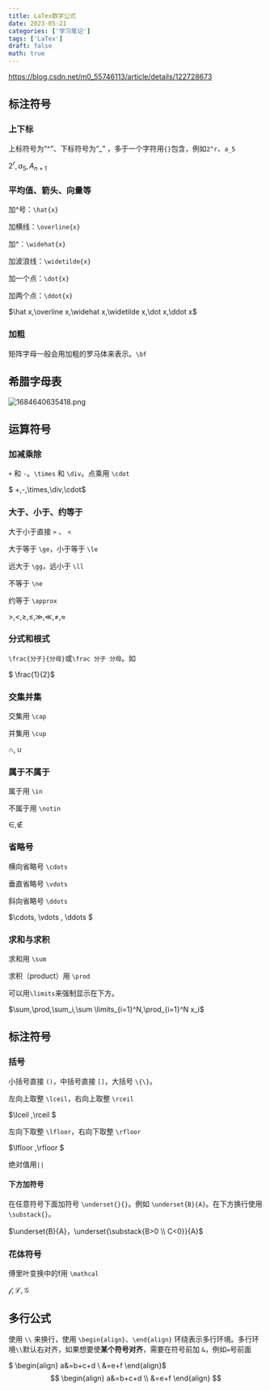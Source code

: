 ```yaml
---
title: LaTex数学公式
date: 2023-05-21
categories: ['学习笔记']
tags: ['LaTex']
draft: false
math: true
---
```


https://blog.csdn.net/m0_55746113/article/details/122728673

## 标注符号

### 上下标

上标符号为“^”、下标符号为“_” ，多于一个字符用`{}`包含，例如`2^r`、`a_5`

$2^r,a_5,A_{n+1}$

### 平均值、箭头、向量等

加^号：`\hat{x}`

加横线：`\overline{x}`

加^：`\widehat{x}`

加波浪线：`\widetilde{x}`

加一个点：`\dot{x}`

加两个点：`\ddot{x}`

$\hat x,\overline x,\widehat x,\widetilde x,\dot x,\ddot x$

### 加粗

矩阵字母一般会用加粗的罗马体来表示。`\bf`

## 希腊字母表

![1684640635418.png](https://img.braindance.top/artical/2023/05/21/6469937a48ead.png)



## 运算符号

### 加减乘除

`+` 和 `-`。`\times` 和 `\div`。点乘用 `\cdot`

$ +,-,\times,\div,\cdot$

### 大于、小于、约等于

大于小于直接  `>` 、 `<`

大于等于 `\ge`，小于等于 `\le`

远大于 `\gg`，远小于 `\ll`

不等于 `\ne`

约等于 `\approx`

$>,<,\ge,\le,\gg,\ll,\ne,\approx$

### 分式和根式

`\frac{分子}{分母}`或`\frac 分子 分母`。如

$ \frac{1}{2}$ 

### 交集并集

交集用 `\cap`

并集用 `\cup`

$\cap,\cup$

### 属于不属于

属于用 `\in`

不属于用 `\notin`

$\in,\notin$

### 省略号

横向省略号 `\cdots`

垂直省略号 `\vdots`

斜向省略号 `\ddots`

$\cdots, \vdots , \ddots $

### 求和与求积

求和用 `\sum`

求积（product）用 `\prod`

可以用`\limits`来强制显示在下方。

$\sum,\prod,\sum_i,\sum \limits_{i=1}^N,\prod_{i=1}^N x_i$

## 标注符号

### 括号

小括号直接 `()`，中括号直接 `[]`，大括号 `\{\}`。

左向上取整 `\lceil`，右向上取整 `\rceil`

 $\lceil ,\rceil $

左向下取整 `\lfloor`，右向下取整 `\rfloor`

$\lfloor ,\rfloor $

绝对值用`||`

#### 下方加符号

在任意符号下面加符号 `\underset{}{}`。例如 `\underset{B}{A}`。在下方换行使用 `\substack{}`。

$\underset{B}{A}，\underset{\substack{B>0 \\ C<0}}{A}$

### 花体符号

傅里叶变换中的f用 `\mathcal`

$\mathcal f,\mathcal L,\mathcal G$

## 多行公式

使用 `\\` 来换行，使用 `\begin{align}`、`\end{align}` 环绕表示多行环境。多行环境`\\`默认右对齐，如果想要使**某个符号对齐**，需要在符号前加 `&`，例如`=`号前面

$ 	\begin{align} a&=b+c+d \\ &=e+f \end{align}$
$$
\begin{align}
	a&=b+c+d \\
	&=e+f
	\end{align}
$$




